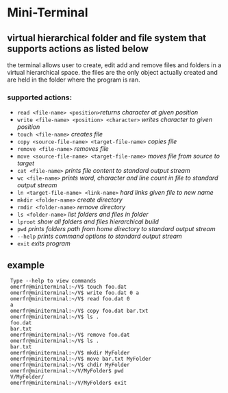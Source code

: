 # Mini-Terminal
## virtual hierarchical folder and file system that supports actions as listed below
the terminal allows user to create, edit add and remove files and folders in a virtual hierarchical space. the files are the only object actually created and are held in the folder where the program is ran.  

### supported actions:
* ```read <file-name> <position>```*returns character at given position*
* ```write <file-name> <position> <character>``` *writes character to given position*
* ```touch <file-name>```   *creates file*
* ```copy <source-file-name> <target-file-name>``` *copies file*
* ```remove <file-name>``` *removes file*
* ```move <source-file-name> <target-file-name>``` *moves file from source to target*
* ```cat <file-name>``` *prints file content to standard output stream*
* ```wc <file-name>```  *prints word, character and line count in file to standard output stream*
* ```ln <target-file-name> <link-name>``` *hard links given file to new name*
* ```mkdir <folder-name>``` *create directory*
* ```rmdir <folder-name>``` *remove directory*
* ```ls <folder-name>```    *list folders and files in folder*
* ```lproot```  *show all folders and files hierarchical build*
* ```pwd``` *prints folders path from home directory to standard output stream*
* ```--help```  *prints command options to standard output stream*
* ```exit```  *exits program*

## example
```
 Type --help to view commands
 omerfr@miniterminal:~/V$ touch foo.dat
 omerfr@miniterminal:~/V$ write foo.dat 0 a                        
 omerfr@miniterminal:~/V$ read foo.dat 0               
 a
 omerfr@miniterminal:~/V$ copy foo.dat bar.txt
 omerfr@miniterminal:~/V$ ls .
 foo.dat
 bar.txt
 omerfr@miniterminal:~/V$ remove foo.dat      
 omerfr@miniterminal:~/V$ ls .
 bar.txt
 omerfr@miniterminal:~/V$ mkdir MyFolder
 omerfr@miniterminal:~/V$ move bar.txt MyFolder
 omerfr@miniterminal:~/V$ chdir MyFolder
 omerfr@miniterminal:~/V/MyFolder$ pwd
 V/MyFolder/
 omerfr@miniterminal:~/V/MyFolder$ exit 
```

